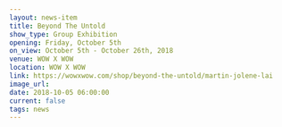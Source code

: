 ```yaml
---
layout: news-item
title: Beyond The Untold
show_type: Group Exhibition
opening: Friday, October 5th
on_view: October 5th - October 26th, 2018
venue: WOW X WOW
location: WOW X WOW
link: https://wowxwow.com/shop/beyond-the-untold/martin-jolene-lai
image_url:
date: 2018-10-05 06:00:00
current: false
tags: news
---
```

